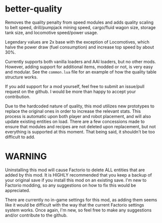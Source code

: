# better-quality
Removes the quality penalty from speed modules and adds quality scaling to belt speed, drill/pumpjack mining speed, cargo/fluid wagon size, storage tank size, and locomotive speed/power usage.

Legendary values are 2x base with the exception of Locomotives, which halve the power draw (fuel consumption) and increase top speed by about 30%.

Currently supports both vanilla loaders and AAI loaders, but no other mods. However, adding support for additional items, modded or not, is very easy and modular. See the `common.lua` file for an example of how the quality table structure works.

If you add support for a mod yourself, feel free to submit an issue/pull request on the github. I would be more than happy to accept your contribution.

Due to the hardcoded nature of quality, this mod utilizes new prototypes to replace the original ones in order to increase the relevant stats. This process is automatic upon both player and robot placement, and will also update existing entities on load. There are a few concessions made to ensure that modules and recipes are not deleted upon replacement, but not everything is supported at this moment. That being said, it shouldn't be too difficult to add.

# WARNING

Uninstalling this mod will cause Factorio to delete ALL entities that are added by this mod. It is HIGHLY recommended that you keep a backup of your original save if you install this mod on an existing save. I'm new to Factorio modding, so any suggestions on how to fix this would be appreciated.

There are currently no in-game settings for this mod, as adding them seems like it would be difficult with the way that the current Factorio settings system works. Once again, I'm new, so feel free to make any suggestions and/or contribute to the github.

